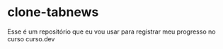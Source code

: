 # clone-tabnews

Esse é um repositório que eu vou usar para registrar meu progresso no curso curso.dev
